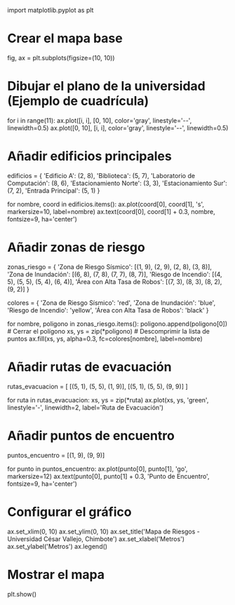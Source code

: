import matplotlib.pyplot as plt

# Crear el mapa base
fig, ax = plt.subplots(figsize=(10, 10))

# Dibujar el plano de la universidad (Ejemplo de cuadrícula)
for i in range(11):
    ax.plot([i, i], [0, 10], color='gray', linestyle='--', linewidth=0.5)
    ax.plot([0, 10], [i, i], color='gray', linestyle='--', linewidth=0.5)

# Añadir edificios principales
edificios = {
    'Edificio A': (2, 8),
    'Biblioteca': (5, 7),
    'Laboratorio de Computación': (8, 6),
    'Estacionamiento Norte': (3, 3),
    'Estacionamiento Sur': (7, 2),
    'Entrada Principal': (5, 1)
}

for nombre, coord in edificios.items():
    ax.plot(coord[0], coord[1], 's', markersize=10, label=nombre)
    ax.text(coord[0], coord[1] + 0.3, nombre, fontsize=9, ha='center')

# Añadir zonas de riesgo
zonas_riesgo = {
    'Zona de Riesgo Sísmico': [(1, 9), (2, 9), (2, 8), (3, 8)],
    'Zona de Inundación': [(6, 8), (7, 8), (7, 7), (8, 7)],
    'Riesgo de Incendio': [(4, 5), (5, 5), (5, 4), (6, 4)],
    'Área con Alta Tasa de Robos': [(7, 3), (8, 3), (8, 2), (9, 2)]
}

colores = {
    'Zona de Riesgo Sísmico': 'red',
    'Zona de Inundación': 'blue',
    'Riesgo de Incendio': 'yellow',
    'Área con Alta Tasa de Robos': 'black'
}

for nombre, poligono in zonas_riesgo.items():
    poligono.append(poligono[0])  # Cerrar el polígono
    xs, ys = zip(*poligono)  # Descomprimir la lista de puntos
    ax.fill(xs, ys, alpha=0.3, fc=colores[nombre], label=nombre)

# Añadir rutas de evacuación
rutas_evacuacion = [
    [(5, 1), (5, 5), (1, 9)],
    [(5, 1), (5, 5), (9, 9)]
]

for ruta in rutas_evacuacion:
    xs, ys = zip(*ruta)
    ax.plot(xs, ys, 'green', linestyle='-', linewidth=2, label='Ruta de Evacuación')

# Añadir puntos de encuentro
puntos_encuentro = [(1, 9), (9, 9)]

for punto in puntos_encuentro:
    ax.plot(punto[0], punto[1], 'go', markersize=12)
    ax.text(punto[0], punto[1] + 0.3, 'Punto de Encuentro', fontsize=9, ha='center')

# Configurar el gráfico
ax.set_xlim(0, 10)
ax.set_ylim(0, 10)
ax.set_title('Mapa de Riesgos - Universidad César Vallejo, Chimbote')
ax.set_xlabel('Metros')
ax.set_ylabel('Metros')
ax.legend()

# Mostrar el mapa
plt.show()
